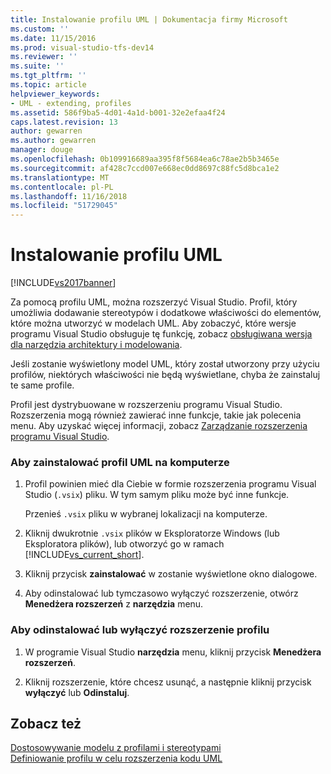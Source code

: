 ```yaml
---
title: Instalowanie profilu UML | Dokumentacja firmy Microsoft
ms.custom: ''
ms.date: 11/15/2016
ms.prod: visual-studio-tfs-dev14
ms.reviewer: ''
ms.suite: ''
ms.tgt_pltfrm: ''
ms.topic: article
helpviewer_keywords:
- UML - extending, profiles
ms.assetid: 586f9ba5-4d01-4a1d-b001-32e2efaa4f24
caps.latest.revision: 13
author: gewarren
ms.author: gewarren
manager: douge
ms.openlocfilehash: 0b109916689aa395f8f5684ea6c78ae2b5b3465e
ms.sourcegitcommit: af428c7ccd007e668ec0dd8697c88fc5d8bca1e2
ms.translationtype: MT
ms.contentlocale: pl-PL
ms.lasthandoff: 11/16/2018
ms.locfileid: "51729045"
---
```

# <a name="install-a-uml-profile"></a>Instalowanie profilu UML
[!INCLUDE[vs2017banner](../includes/vs2017banner.md)]

Za pomocą profilu UML, można rozszerzyć Visual Studio. Profil, który umożliwia dodawanie stereotypów i dodatkowe właściwości do elementów, które można utworzyć w modelach UML. Aby zobaczyć, które wersje programu Visual Studio obsługuje tę funkcję, zobacz [obsługiwana wersja dla narzędzia architektury i modelowania](../modeling/what-s-new-for-design-in-visual-studio.md#VersionSupport).  
  
 Jeśli zostanie wyświetlony model UML, który został utworzony przy użyciu profilów, niektórych właściwości nie będą wyświetlane, chyba że zainstaluj te same profile.  
  
 Profil jest dystrybuowane w rozszerzeniu programu Visual Studio. Rozszerzenia mogą również zawierać inne funkcje, takie jak polecenia menu. Aby uzyskać więcej informacji, zobacz [Zarządzanie rozszerzenia programu Visual Studio](http://go.microsoft.com/fwlink/?LinkId=160728).  
  
### <a name="to-install-a-uml-profile-on-your-computer"></a>Aby zainstalować profil UML na komputerze  
  
1.  Profil powinien mieć dla Ciebie w formie rozszerzenia programu Visual Studio (`.vsix`) pliku. W tym samym pliku może być inne funkcje.  
  
     Przenieś `.vsix` pliku w wybranej lokalizacji na komputerze.  
  
2.  Kliknij dwukrotnie `.vsix` plików w Eksploratorze Windows (lub Eksploratora plików), lub otworzyć go w ramach [!INCLUDE[vs_current_short](../includes/vs-current-short-md.md)].  
  
3.  Kliknij przycisk **zainstalować** w zostanie wyświetlone okno dialogowe.  
  
4.  Aby odinstalować lub tymczasowo wyłączyć rozszerzenie, otwórz **Menedżera rozszerzeń** z **narzędzia** menu.  
  
### <a name="to-uninstall-or-disable-a-profile-extension"></a>Aby odinstalować lub wyłączyć rozszerzenie profilu  
  
1.  W programie Visual Studio **narzędzia** menu, kliknij przycisk **Menedżera rozszerzeń**.  
  
2.  Kliknij rozszerzenie, które chcesz usunąć, a następnie kliknij przycisk **wyłączyć** lub **Odinstaluj**.  
  
## <a name="see-also"></a>Zobacz też  
 [Dostosowywanie modelu z profilami i stereotypami](../modeling/customize-your-model-with-profiles-and-stereotypes.md)   
 [Definiowanie profilu w celu rozszerzenia kodu UML](../modeling/define-a-profile-to-extend-uml.md)



